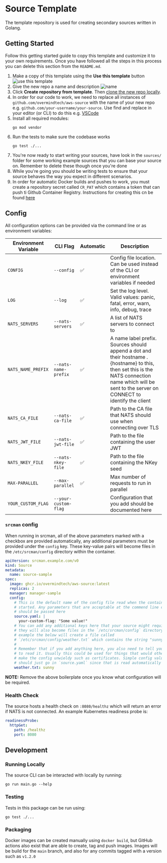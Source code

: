 # Source Template

The template repository is used for creating secondary sources written in Golang.

## Getting Started

Follow this getting started guide to copy this template and customize it to your own requirements. Once you have followed all the steps in this process you can delete this section from the `README.md`.

1. Make a copy of this template using the **Use this template** button ![use this template](https://docs.github.com/assets/images/help/repository/use-this-template-button.png)
1. Give the new repo a name and description ![name](https://docs.github.com/assets/images/help/repository/create-repository-name.png)
1. Click **Create repository from template**. Then [clone the new repo locally](https://docs.github.com/en/repositories/creating-and-managing-repositories/cloning-a-repository).
1. In order for our code to work, we need to replace all instances of `github.com/overmindtech/aws-source` with the name of your new repo e.g. `github.com/your-username/your-source`. Use find and replace in your editor (or CLI) to do this e.g. [VSCode](https://code.visualstudio.com/docs/editor/codebasics#_find-and-replace)
1. Install all required modules:
    ```shell
    go mod vendor
    ```
1. Run the tests to make sure the codebase works
    ```shell
    go test ./...
    ```
1. You're now ready to start writing your sources, have look in the `sources/` folder for some working example sources that you can base your source on. Remember to delete these though once you're done
1. While you're going you should be writing tests to ensure that your source behaves the way you expect in different scenarios.
1. In order for automatic Docker builds and pushes to work, you must create a repository secret called `CR_PAT` which contains a token that can push ti Github Container Registry. Instructions for creating this cn be found [here](https://docs.github.com/en/packages/working-with-a-github-packages-registry/working-with-the-container-registry#authenticating-to-the-container-registry)


## Config

All configuration options can be provided via the command line or as environment variables:

| Environment Variable | CLI Flag | Automatic | Description |
|----------------------|----------|-----------|-------------|
| `CONFIG`| `--config` | ✅ | Config file location. Can be used instead of the CLI or environment variables if needed |
| `LOG`| `--log` | ✅ | Set the log level. Valid values: panic, fatal, error, warn, info, debug, trace |
| `NATS_SERVERS`| `--nats-servers` | ✅ | A list of NATS servers to connect to |
| `NATS_NAME_PREFIX`| `--nats-name-prefix` | ✅ | A name label prefix. Sources should append a dot and their hostname .{hostname} to this, then set this is the NATS connection name which will be sent to the server on CONNECT to identify the client |
| `NATS_CA_FILE`| `--nats-ca-file` | ✅ | Path to the CA file that NATS should use when connecting over TLS |
| `NATS_JWT_FILE`| `--nats-jwt-file` | ✅ | Path to the file containing the user JWT |
| `NATS_NKEY_FILE`| `--nats-nkey-file` | ✅ | Path to the file containing the NKey seed |
| `MAX-PARALLEL`| `--max-parallel` | ✅ | Max number of requests to run in parallel |
| `YOUR_CUSTOM_FLAG`| `--your-custom-flag` |   | Configuration that you add should be documented here |

### `srcman` config

When running in srcman, all of the above parameters marked with a checkbox are provided automatically, any additional parameters must be provided under the `config` key. These key-value pairs will become files in the `/etc/srcman/config` directory within the container.

```yaml
apiVersion: srcman.example.com/v0
kind: Source
metadata:
  name: source-sample
spec:
  image: ghcr.io/overmindtech/aws-source:latest
  replicas: 2
  manager: manager-sample
  config:
    # This is the default name of the config file read when the container is
    # started. Any parameters that are acceptable at the commend line can and
    # should be passed here
    source.yaml: |
      your-custom-flag: "Some value!"
    # You can add any additional keys here that your source might require and
    # they will also become files in the `/etc/srcman/config` directory. For
    # example the below will create a file called
    # `/etc/srcman/config/weather.txt` which contains the string "sunny".
    #
    # Remember that if you add anything here, you also need to tell your source
    # to read it. Usually this could be used for things that would otherwise
    # make the config unwieldy such as certificates. Simple config values
    # should just go in `source.yaml` since that is read automatically
    weather.txt: sunny

```

**NOTE:** Remove the above boilerplate once you know what configuration will be required.

### Health Check

The source hosts a health check on `:8080/healthz` which will return an error if NATS is not connected. An example Kubernetes readiness probe is:

```yaml
readinessProbe:
  httpGet:
    path: /healthz
    port: 8080
```

## Development

### Running Locally

The source CLI can be interacted with locally by running:

```shell
go run main.go --help
```

### Testing

Tests in this package can be run using:

```shell
go test ./...
```

### Packaging

Docker images can be created manually using `docker build`, but GitHub actions also exist that are able to create, tag and push images. Images will be build for the `main` branch, and also for any commits tagged with a version such as `v1.2.0`
